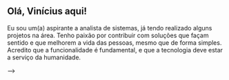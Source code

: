 ## Olá, Vinícius aqui!

<!--
**viniciusmondes/viniciusmondes** is a ✨ _special_ ✨ repository because its `README.md` (this file) appears on your GitHub profile.-->

Eu sou um(a) aspirante a analista de sistemas, já tendo realizado alguns projetos na área. 
Tenho paixão por contribuir com soluções que façam sentido e que melhorem a vida das pessoas,
mesmo que de forma simples. Acredito que a funcionalidade é fundamental, e que a tecnologia deve estar a serviço da humanidade.


-->
